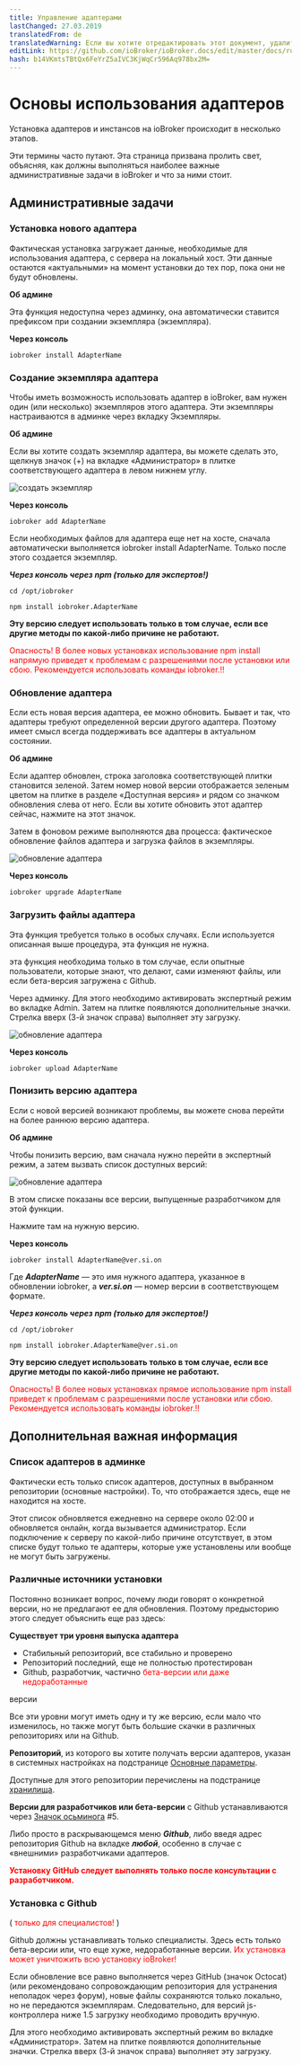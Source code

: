 ```yaml
---
title: Управление адаптерами
lastChanged: 27.03.2019
translatedFrom: de
translatedWarning: Если вы хотите отредактировать этот документ, удалите поле «translationFrom», в противном случае этот документ будет снова автоматически переведен
editLink: https://github.com/ioBroker/ioBroker.docs/edit/master/docs/ru/tutorial/adapter.md
hash: b14VKmtsTBtQx6FeYrZ5aIVC3KjWqCr596Aq978bx2M=
---
```

# Основы использования адаптеров
Установка адаптеров и инстансов на ioBroker происходит в несколько этапов.

Эти термины часто путают. Эта страница призвана пролить свет, объясняя, как должны выполняться наиболее важные административные задачи в ioBroker и что за ними стоит.

## Административные задачи
### Установка нового адаптера
Фактическая установка загружает данные, необходимые для использования адаптера, с сервера на локальный хост. Эти данные остаются «актуальными» на момент установки до тех пор, пока они не будут обновлены.

**Об админе**

Эта функция недоступна через админку, она автоматически ставится префиксом при создании экземпляра (экземпляра).

**Через консоль**

``iobroker install AdapterName``

### Создание экземпляра адаптера
Чтобы иметь возможность использовать адаптер в ioBroker, вам нужен один (или несколько) экземпляров этого адаптера. Эти экземпляры настраиваются в админке через вкладку Экземпляры.

**Об админе**

Если вы хотите создать экземпляр адаптера, вы можете сделать это, щелкнув значок (+) на вкладке «Администратор» в плитке соответствующего адаптера в левом нижнем углу.

![создать экземпляр](../../de/tutorial/media/Instance_new.gif)

**Через консоль**

``iobroker add AdapterName``

Если необходимых файлов для адаптера еще нет на хосте, сначала автоматически выполняется iobroker install AdapterName. Только после этого создается экземпляр.

***Через консоль через npm (только для экспертов!)***

``cd /opt/iobroker``

``npm install iobroker.AdapterName``

**Эту версию следует использовать только в том случае, если все другие методы по какой-либо причине не работают.**

<span style="color:red">Опасность! В более новых установках использование npm install напрямую приведет к проблемам с разрешениями после установки или сбою. Рекомендуется использовать команды iobroker.!!</span>

### Обновление адаптера
Если есть новая версия адаптера, ее можно обновить. Бывает и так, что адаптеры требуют определенной версии другого адаптера. Поэтому имеет смысл всегда поддерживать все адаптеры в актуальном состоянии.

**Об админе**

Если адаптер обновлен, строка заголовка соответствующей плитки становится зеленой. Затем номер новой версии отображается зеленым цветом на плитке в разделе «Доступная версия» и рядом со значком обновления слева от него. Если вы хотите обновить этот адаптер сейчас, нажмите на этот значок.

Затем в фоновом режиме выполняются два процесса: фактическое обновление файлов адаптера и загрузка файлов в экземпляры.

![обновление адаптера](../../de/tutorial/media/Adapter_upgrade.gif)

**Через консоль**

``iobroker upgrade AdapterName``

### Загрузить файлы адаптера
Эта функция требуется только в особых случаях. Если используется описанная выше процедура, эта функция не нужна.

эта функция необходима только в том случае, если опытные пользователи, которые знают, что делают, сами изменяют файлы, или если бета-версия загружена с Github.

Через админку. Для этого необходимо активировать экспертный режим во вкладке Admin. Затем на плитке появляются дополнительные значки. Стрелка вверх (3-й значок справа) выполняет эту загрузку.

![обновление адаптера](../../de/tutorial/media/Adapter_upload.gif)

**Через консоль**

``iobroker upload AdapterName``

### Понизить версию адаптера
Если с новой версией возникают проблемы, вы можете снова перейти на более раннюю версию адаптера.

**Об админе**

Чтобы понизить версию, вам сначала нужно перейти в экспертный режим, а затем вызвать список доступных версий:

![обновление адаптера](../../de/tutorial/media/Adapter_downgrade.gif)

В этом списке показаны все версии, выпущенные разработчиком для этой функции.

Нажмите там на нужную версию.

**Через консоль**

``iobroker install AdapterName@ver.si.on``

Где ***AdapterName*** — это имя нужного адаптера, указанное в обновлении iobroker, а ***ver.si.on*** — номер версии в соответствующем формате.

***Через консоль через npm (только для экспертов!)***

``cd /opt/iobroker``

``npm install iobroker.AdapterName@ver.si.on``

**Эту версию следует использовать только в том случае, если все другие методы по какой-либо причине не работают.**

<span style="color:red">Опасность! В более новых установках прямое использование npm install приведет к проблемам с разрешениями после установки или сбою. Рекомендуется использовать команды iobroker.!!</span>

## Дополнительная важная информация
### Список адаптеров в админке
Фактически есть только список адаптеров, доступных в выбранном репозитории (основные настройки). То, что отображается здесь, еще не находится на хосте.

Этот список обновляется ежедневно на сервере около 02:00 и обновляется онлайн, когда вызывается администратор. Если подключение к серверу по какой-либо причине отсутствует, в этом списке будут только те адаптеры, которые уже установлены или вообще не могут быть загружены.

### Различные источники установки
Постоянно возникает вопрос, почему люди говорят о конкретной версии, но не предлагают ее для обновления. Поэтому предысторию этого следует объяснить еще раз здесь:

**Существует три уровня выпуска адаптера**

* Стабильный репозиторий, все стабильно и проверено
* Репозиторий последний, еще не полностью протестирован
* Github, разработчик, частично <span style="color:red">бета-версии или даже недоработанные</span>

версии </span>

Все эти уровни могут иметь одну и ту же версию, если мало что изменилось, но также могут быть большие скачки в различных репозиториях или на Github.

**Репозиторий**, из которого вы хотите получать версии адаптеров, указан в системных настройках на подстранице [Основные параметры](../admin/settings.md#Haupteinstellungen).

Доступные для этого репозитории перечислены на подстранице [хранилища](../admin/settings.md#Verwahrungsorte).

**Версии для разработчиков или бета-версии** с Github устанавливаются через [Значок осьминога](../admin/adapter.md#die-icons-im-einzelnen) #5.

Либо просто в раскрывающемся меню ***Github***, либо введя адрес репозитория Github на вкладке ***любой***, особенно в случае с «внешними» разработчиками адаптеров.

<span style="color:red">**Установку GitHub следует выполнять только после консультации с разработчиком.**</span>

### Установка с Github
( <span style="color: red">только для специалистов!</span> )

Github должны устанавливать только специалисты. Здесь есть только бета-версии или, что еще хуже, недоработанные версии. <span style="color:red">Их установка может уничтожить всю установку ioBroker!</span>

Если обновление все равно выполняется через GitHub (значок Octocat) (или рекомендовано сопровождающим репозитория для устранения неполадок через форум), новые файлы сохраняются только локально, но не передаются экземплярам. Следовательно, для версий js-контроллера ниже 1.5 загрузку необходимо проводить вручную.

Для этого необходимо активировать экспертный режим во вкладке «Администратор». Затем на плитке появляются дополнительные значки. Стрелка вверх (3-й значок справа) выполняет эту загрузку.